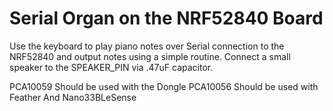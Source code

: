 # Serial Organ on the NRF52840 Board

Use the keyboard to play piano notes over Serial connection to the NRF52840 and output notes using a simple
routine. Connect a small speaker to the SPEAKER_PIN via .47uF capacitor.
 
PCA10059 Should be used with the Dongle
PCA10056 Should be used with Feather And Nano33BLeSense
